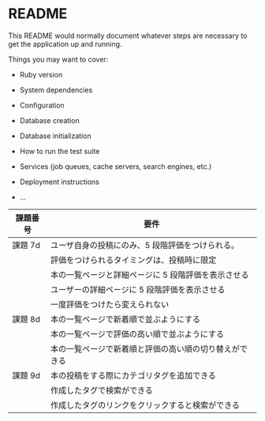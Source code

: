 # README

This README would normally document whatever steps are necessary to get the
application up and running.

Things you may want to cover:

* Ruby version

* System dependencies

* Configuration

* Database creation

* Database initialization

* How to run the test suite

* Services (job queues, cache servers, search engines, etc.)

* Deployment instructions

* ...

|課題番号	| 要件|
|--|--|
|課題 7d|ユーザ自身の投稿にのみ、5 段階評価をつけられる。|
||評価をつけられるタイミングは、投稿時に限定|
||本の一覧ページと詳細ページに 5 段階評価を表示させる|
||ユーザーの詳細ページに 5 段階評価を表示させる|
||一度評価をつけたら変えられない|
|課題 8d|	本の一覧ページで新着順で並ぶようにする|
||本の一覧ページで評価の高い順で並ぶようにする|
||本の一覧ページで新着順と評価の高い順の切り替えができる|
|課題 9d|	本の投稿をする際にカテゴリタグを追加できる|
||作成したタグで検索ができる|
||作成したタグのリンクをクリックすると検索ができる|